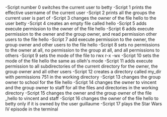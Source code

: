 -Script number 0 switches the current user to betty
-Script 1 prints the effective username of the current user
-Script 2 prints all the groups the current user is part of
-Script 3 changes the owner of the file hello to the user betty
-Script 4 creates an empty file called hello
-Script 5 adds execute permission to the owner of the file hello
-Script 6 adds execute permission to the owner and the group owner, and read permission other users to the file hello
-Script 7 add execute permission to the owner, the group owner and other users to the file hello
-Script 8 sets no permissions to the owner at all, no permission to the group at all, and all permissions to others
-Script 9 sets the mode of the file to rwx r-x -wx
-Script 10 sets the mode of the file hello the same as olleh's mode
-Script 11 adds execute permission to all subdirectories of the current directory for the owner, the group owner and all other users
-Script 12 creates a directory called my_dir with permissions 751 in the working directory
-Script 13 changes the group owner to school for the file hello
-Script 14 changes the owner to vincent and the group owner to staff for all the files and directories in the working directory
-Script 15 changes the owner and the group owner of the file _hello to vincent and staff
-Script 16 changes the owner of the file hello to betty only if it is owned by the user guillaume
-Script 17 plays the Star Wars IV episode in the terminal
